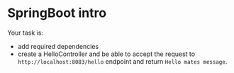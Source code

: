 # SpringBoot intro

Your task is: 
- add required dependencies
- create a HelloController and be able to accept the request to `http://localhost:8083/hello` endpoint and return `Hello mates message`.
